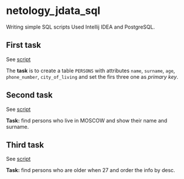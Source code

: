 # netology_jdata_sql
Writing simple SQL scripts
Used Intellij IDEA and PostgreSQL. 

## First task
See [script](https://github.com/A-Sakhmina/netology_jdata_sql/blob/master/persons_task1.sql)

The **task** is to create a table `PERSONS` with attributes `name`, `surname`, `age`, `phone_number`, `city_of_living` and set the firs three one as *primary key*.

## Second task
See [script](https://github.com/A-Sakhmina/netology_jdata_sql/blob/master/persons_task2.sql)

**Task:** find persons who live in MOSCOW and show their name and surname.

## Third task
See [script](https://github.com/A-Sakhmina/netology_jdata_sql/blob/master/persons_task3.sql)

**Task:** find persons who are older when 27 and order the info by desc. 

